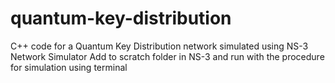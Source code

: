 # quantum-key-distribution
C++ code for a Quantum Key Distribution network simulated using NS-3 Network Simulator
Add to scratch folder in NS-3 and run with the procedure for simulation using terminal

